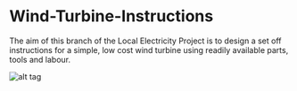 # Wind-Turbine-Instructions
The aim of this branch of the Local Electricity Project is to design a set off instructions for a simple, low cost wind turbine using readily available parts, tools and labour.

![alt tag](https://github.com/localelectricity/Wind-Turbine-Instructions/Develop/Readme_Pic.png)

